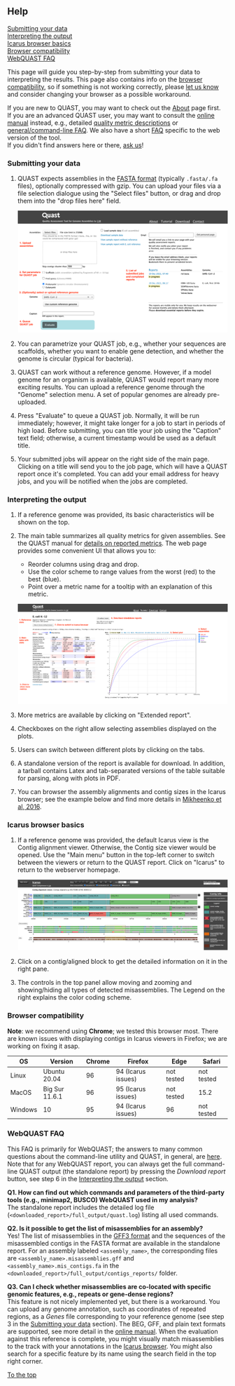 <a name="top"></a>
## Help

[Submitting your data](#submit)  
[Interpreting the output](#output)  
[Icarus browser basics](#icarus)  
[Browser compatibility](#compatibility)  
[WebQUAST FAQ](#faq)  

This page will guide you step-by-step from submitting your data to interpreting the results. This page also contains info on the [browser compatibility](#compatibility), so if something is not working correctly, please [let us know](contact.md) and consider changing your browser as a possible workaround.

If you are new to QUAST, you may want to check out the [About](about.md) page first.  
If you are an advanced QUAST user, you may want to consult the [online manual](http://cab.cc.spbu.ru/quast/manual.html) instead, e.g., detailed [quality metric descriptions](http://cab.cc.spbu.ru/quast/manual.html#sec3.1) or [general/command-line FAQ](http://cab.cc.spbu.ru/quast/manual.html#sec7). We also have a short [FAQ](#faq) specific to the web version of the tool.   
If you didn't find answers here or there, [ask us](contact.md)!

<a name="submit"></a>
### Submitting your data

1. QUAST expects assemblies in the [FASTA format](https://en.wikipedia.org/wiki/FASTA_format) (typically `.fasta/.fa` files), optionally compressed with gzip. You can upload your files via a file selection dialogue using the "Select files" button, or drag and drop them into the "drop files here" field. 

     ![Main view](img/quast_main_view.png)

2. You can parametrize your QUAST job, e.g., whether your sequences are scaffolds, whether you want to enable gene detection, and whether the genome is circular (typical for bacteria).

3. QUAST can work without a reference genome. However, if a model genome for an organism is available, QUAST would report many more exciting results. You can upload a reference genome through the "Genome" selection menu. A set of popular genomes are already pre-uploaded.

4. Press "Evaluate" to queue a QUAST job. Normally, it will be run immediately; however, it might take longer for a job to start in periods of high load. Before submitting, you can title your job using the "Caption" text field; otherwise, a current timestamp would be used as a default title.

5. Your submitted jobs will appear on the right side of the main page. Clicking on a title will send you to the job page, which will have a QUAST report once it's completed. You can add your email address for heavy jobs, and you will be notified when the jobs are completed.

<a name="output"></a>
### Interpreting the output

1. If a reference genome was provided, its basic characteristics will be shown on the top.

2. The main table summarizes all quality metrics for given assemblies. See the QUAST manual for [details on reported metrics](http://cab.cc.spbu.ru/quast/manual.html#sec3.1). The web page provides some convenient UI that allows you to:
	* Reorder columns using drag and drop.
	* Use the color scheme to range values from the worst (red) to the best (blue).
	* Point over a metric name for a tooltip with an explanation of this metric.

    ![Report view](img/quast_report_view.png)

3. More metrics are available by clicking on "Extended report".
4. Checkboxes on the right allow selecting assemblies displayed on the plots.
5. Users can switch between different plots by clicking on the tabs.
6. A standalone version of the report is available for download. In addition, a tarball contains Latex and tab-separated versions of the table suitable for parsing, along with plots in PDF.
7. You can browser the assembly alignments and contig sizes in the Icarus browser; see the example below and find more details in [Mikheenko et al, 2016](https://doi.org/10.1093/bioinformatics/btw379).

<a name="icarus"></a>
### Icarus browser basics

1. If a reference genome was provided, the default Icarus view is the Contig alignment viewer. Otherwise, the Contig size viewer would be opened. Use the "Main menu" button in the top-left corner to switch between the viewers or return to the QUAST report. Click on "Icarus" to return to the webserver homepage.

    ![Icarus view](img/quast_icarus.png)

2. Click on a contig/aligned block to get the detailed information on it in the right pane. 
3. The controls in the top panel allow moving and zooming and showing/hiding all types of detected misassemblies. The Legend on the right explains the color coding scheme.

<a name="compatibility"></a>
### Browser compatibility

**Note**: we recommend using **Chrome**; we tested this browser most. There are known issues with displaying contigs in Icarus viewers in Firefox; we are working on fixing it asap. 

| OS      | Version           | Chrome | Firefox | Edge | Safari |
| --------| ------------------|--------|---------|------|--------|
| Linux   | Ubuntu 20.04      | 96 | 94 (Icarus issues) | not tested | not tested |
| MacOS   | Big Sur 11.6.1    | 96 | 95 (Icarus issues) | not tested  | 15.2 |
| Windows | 10 	              | 95 | 94 (Icarus issues) | 96 | not tested |

<a name="faq"></a>
### WebQUAST FAQ  

This FAQ is primarily for WebQUAST; the answers to many common questions about the command-line utility and QUAST, in general, are [here](http://cab.cc.spbu.ru/quast/manual.html#sec7). Note that for any WebQUAST report, you can always get the full command-line QUAST output (the standalone report) by pressing the *Download report* button, see step 6 in the [Interpreting the output](#output) section. 

**Q1. How can find out which commands and parameters of the third-party tools (e.g., minimap2, BUSCO) WebQUAST used in my analysis?**  
The standalone report includes the detailed log file (`<downloaded_report>/full_output/quast.log`) listing all used commands.
 
**Q2. Is it possible to get the list of misassemblies for an assembly?**    
Yes! The list of misassemblies in the [GFF3 format](https://www.ensembl.org/info/website/upload/gff3.html) and the sequences of the misassembled contigs in the FASTA format are available in the standalone report. For an assembly labeled `<assembly_name>`, the corresponding files are `<assembly_name>.misassemblies.gff` and `<assembly_name>.mis_contigs.fa` in the `<downloaded_report>/full_output/contigs_reports/` folder. 

**Q3. Can I check whether misassemblies are co-located with specific genomic features, e.g., repeats or gene-dense regions?**  
This feature is not nicely implemented yet, but there is a workaround. You can upload any genome annotation, such as coordinates of repeated regions, as a *Genes* file corresponding to your reference genome (see step 3 in the [Submitting your data](#submit) section). The BEG, GFF, and plain text formats are supported, see more detail in the [online manual](http://cab.cc.spbu.ru/quast/manual.html#sec2.2). When the evaluation against this reference is complete, you might visually match misassemblies to the track with your annotations in the [Icarus browser](#icarus). You might also search for a specific feature by its name using the search field in the top right corner.


[To the top](#top)


